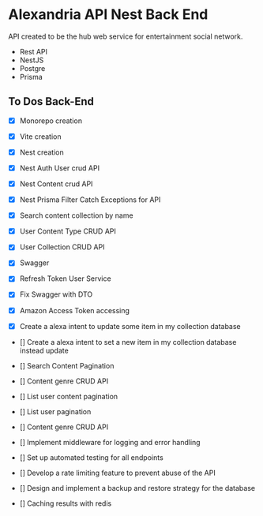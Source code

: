 # Alexandria API Nest Back End

API created to be the hub web service for entertainment social network.

- Rest API
- NestJS
- Postgre
- Prisma

## To Dos Back-End

- [x] Monorepo creation

- [x] Vite creation

- [x] Nest creation

- [x] Nest Auth User crud API

- [x] Nest Content crud API

- [x] Nest Prisma Filter Catch Exceptions for API

- [x] Search content collection by name

- [x] User Content Type CRUD API

- [x] User Collection CRUD API

- [x] Swagger

- [x] Refresh Token User Service

- [x] Fix Swagger with DTO

- [x] Amazon Access Token accessing

- [x] Create a alexa intent to update some item in my collection database

- [] Create a alexa intent to set a new item in my collection database instead update

- [] Search Content Pagination

- [] Content genre CRUD API

- [] List user content pagination

- [] List user pagination

- [] Content genre CRUD API

- [] Implement middleware for logging and error handling

- [] Set up automated testing for all endpoints

- [] Develop a rate limiting feature to prevent abuse of the API

- [] Design and implement a backup and restore strategy for the database

- [] Caching results with redis
